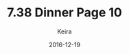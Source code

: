 ---
title: '7.38 Dinner Page 10'
alt: 'Mysteries of the Arcana'
date: '2016-12-19'
author: 'Keira'
artist: 'Keira'
chapter: '7 Tales of the Arcana'
filler: false
---
